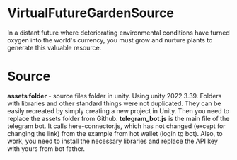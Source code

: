 # VirtualFutureGardenSource
In a distant future where deteriorating environmental conditions have turned oxygen into the world's currency, you must grow and nurture plants to generate this valuable resource.
# Source
**assets folder** - source files folder in unity. Using unity 2022.3.39. Folders with libraries and other standard things were not duplicated. They can be easily recreated by simply creating a new project in Unity. Then you need to replace the assets folder from Github.
**telegram_bot.js** is the main file of the telegram bot. It calls here-connector.js, which has not changed (except for changing the link) from the example from hot wallet (login tg bot). Also, to work, you need to install the necessary libraries and replace the API key with yours from bot father.
